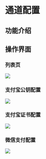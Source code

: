 # 通道配置

## 功能介绍

## 操作界面
### 列表页
![](https://s11.ax1x.com/2024/02/14/pF8jEFg.jpg)
### 支付宝公钥配置
![](https://s11.ax1x.com/2024/02/13/pF8s2VS.jpg)
### 支付宝证书配置
![](https://s11.ax1x.com/2024/02/14/pF8jVYQ.jpg)
### 微信支付配置
![](https://s11.ax1x.com/2024/02/14/pF8jKO0.jpg)

